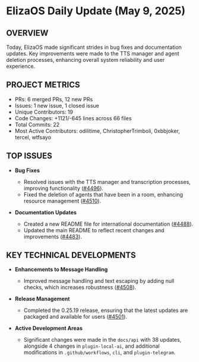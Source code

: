 # ElizaOS Daily Update (May 9, 2025)

## OVERVIEW 
Today, ElizaOS made significant strides in bug fixes and documentation updates. Key improvements were made to the TTS manager and agent deletion processes, enhancing overall system reliability and user experience.

## PROJECT METRICS
- PRs: 6 merged PRs, 12 new PRs
- Issues: 1 new issue, 1 closed issue
- Unique Contributors: 19
- Code Changes: +1121/-645 lines across 66 files
- Total Commits: 22
- Most Active Contributors: odilitime, ChristopherTrimboli, 0xbbjoker, tercel, wtfsayo

## TOP ISSUES
- **Bug Fixes**
  - Resolved issues with the TTS manager and transcription processes, improving functionality ([#4496](https://github.com/elizaos/eliza/pull/4496)).
  - Fixed the deletion of agents that have been in a room, enhancing resource management ([#4510](https://github.com/elizaos/eliza/pull/4510)).

- **Documentation Updates**
  - Created a new README file for international documentation ([#4488](https://github.com/elizaos/eliza/pull/4488)).
  - Updated the main README to reflect recent changes and improvements ([#4483](https://github.com/elizaos/eliza/pull/4483)).

## KEY TECHNICAL DEVELOPMENTS
- **Enhancements to Message Handling**
  - Improved message handling and text escaping by adding null checks, which increases robustness ([#4508](https://github.com/elizaos/eliza/pull/4508)).

- **Release Management**
  - Completed the 0.25.19 release, ensuring that the latest updates are packaged and available for users ([#4501](https://github.com/elizaos/eliza/pull/4501)).

- **Active Development Areas**
  - Significant changes were made in the `docs/api` with 38 updates, alongside 4 changes in `plugin-local-ai`, and additional modifications in `.github/workflows`, `cli`, and `plugin-telegram`.